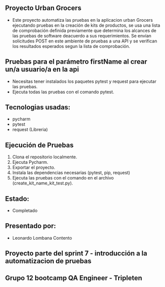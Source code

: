 ## Proyecto Urban Grocers 
- Este proyecto automatiza las pruebas en la aplicacion urban Grocers ejecutando pruebas en la creación de kits de productos, se usa una lista de comprobación definida previamente que determina los alcances de las pruebas de software deacuerdo a sus requerimientos. Se envían solicitudes POST en este ambiente de pruebas a una API y se verifican los resultados esperados segun la lista de comprobación.

## Pruebas para el parámetro firstName al crear un/a usuario/a en la api
- Necesitas tener instalados los paquetes pytest y request para ejecutar las pruebas.
- Ejecuta todas las pruebas con el comando pytest.

## Tecnologias usadas:
- pycharm
- pytest
- request (Libreria)

## Ejecución de Pruebas 
1. Clona el repositorio localmente.
2. Ejecuta Pycharm.
3. Exportar el proyecto.
4. Instala las dependencias necesarias (pytest, pip, request)
5. Ejecuta las pruebas con el comando en el archivo (create_kit_name_kit_test.py).

## Estado:
- Completado

## Presentado por:
- Leonardo Lombana Contento

## Proyecto parte del sprint 7 - introducción a la automatizacion de pruebas
## Grupo 12 bootcamp QA Engineer - Tripleten
  
